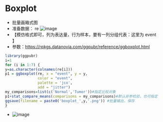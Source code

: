 # Boxplot
* 批量画箱式图
* 准备数据： re 
 ![image](https://user-images.githubusercontent.com/78598588/110113323-e81f0400-7ded-11eb-81ee-7dbf27f40686.png)
* 【模仿格式即可，列为表达量，行为样本，要有一列分组代表：这里为 event 】
* 参数：https://rpkgs.datanovia.com/ggpubr/reference/ggboxplot.html


```r
library(ggpubr) 
i=1
for (i in 1:7) {
y=as.character(colnames(re[i]))
p1 = ggboxplot(re, x = "event", y = y,
               color = "event", 
               palette = 'jco',
               add = "jitter")
my_comparisons=list(c('Normal','Tumor'))#指定比较对象
p1+stat_compare_means(comparisons = my_comparisons)#默认非参检验，也可指定
ggsave(filename = paste0('boxplot_',y,'.png')) #批量输出，保存
}
```
* ![image](https://user-images.githubusercontent.com/78598588/110113600-4c41c800-7dee-11eb-9a82-280db8d0f153.png)
